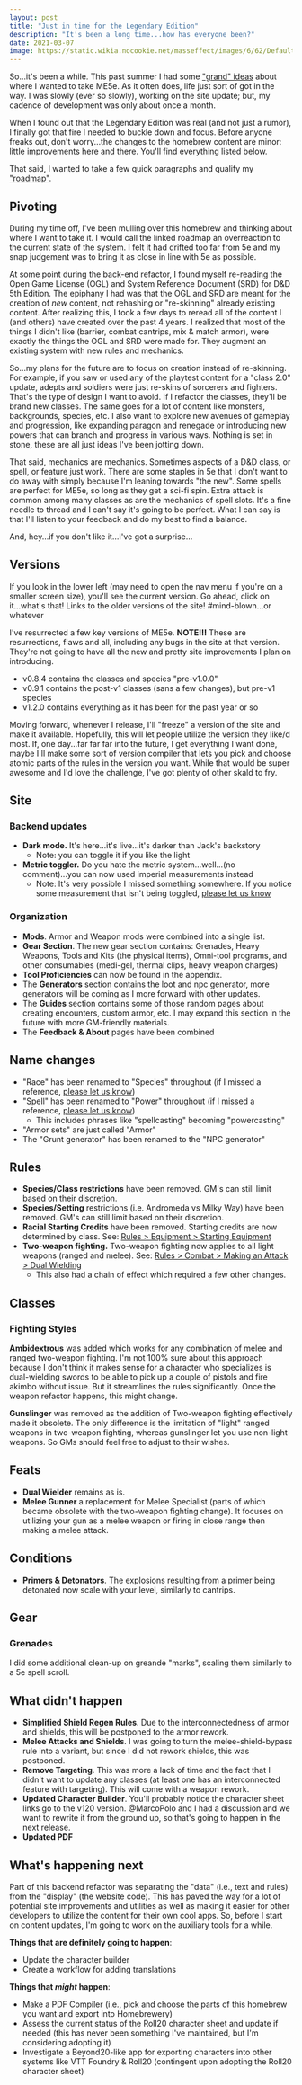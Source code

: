 ```yaml
---
layout: post
title: "Just in time for the Legendary Edition"
description: "It's been a long time...how has everyone been?"
date: 2021-03-07
image: https://static.wikia.nocookie.net/masseffect/images/6/62/Default_Female_Shepard.png/revision/latest/scale-to-width-down/900?cb=20120608135031
---
```

So...it's been a while. This past summer I had some ["grand" ideas](https://www.reddit.com/r/masseffect5e/comments/hk2u71/next_steps_for_me5e/)
about where I wanted to take ME5e. As it often does, life just sort of got in the way. I was slowly (ever so slowly),
working on the site update; but, my cadence of development was only about once a month.

When I found out that the Legendary Edition was real (and not just a rumor), I finally got that fire I needed to buckle down
and focus. Before anyone freaks out, don't worry...the changes to the homebrew content are minor: little improvements here and there.
You'll find everything listed below.

That said, I wanted to take a few quick paragraphs and qualify my ["roadmap"](https://docs.google.com/document/d/1BlA7AA3otzgI-FGJTxJ9_3nwKubnresvCvSaz9N6dUw/edit?usp=sharing).

## Pivoting
During my time off, I've been mulling over this homebrew and thinking about where I want to take it. I would call the
linked roadmap an overreaction to the current state of the system. I felt it had drifted too far from 5e and my
snap judgement was to bring it as close in line with 5e as possible.

At some point during the back-end refactor, I found myself re-reading the Open Game License (OGL) and System Reference
Document (SRD) for D&D 5th Edition. The epiphany I had was that the OGL and SRD are meant for the creation of _new_ content,
not rehashing or "re-skinning" already existing content. After realizing this, I took a few days to reread all
of the content I (and others) have created over the past 4 years. I realized that most of the things I didn't like
(barrier, combat cantrips, mix & match armor), were exactly the things the OGL and SRD were made for. They augment an existing
system with new rules and mechanics.

So...my plans for the future are to focus on creation instead of re-skinning. For example, if you saw or used any of the playtest
content for a "class 2.0" update, adepts and soldiers were just re-skins of sorcerers and fighters. That's
the type of design I want to avoid. If I refactor the classes, they'll be brand new classes. The same goes for a lot
of content like monsters, backgrounds, species, etc. I also want to explore new avenues of gameplay and progression, like
expanding paragon and renegade or introducing new powers that can branch and progress in various ways. Nothing is set in stone,
these are all just ideas I've been jotting down.

That said, mechanics are mechanics. Sometimes aspects of a D&D class, or spell, or feature just work. There are some staples
in 5e that I don't want to do away with simply because I'm leaning towards "the new". Some spells are perfect for ME5e, so
long as they get a sci-fi spin. Extra attack is common among many classes as are the mechanics of spell slots. It's a
fine needle to thread and I can't say it's going to be perfect. What I can say is that I'll listen to your feedback and
do my best to find a balance.

And, hey...if you don't like it...I've got a surprise...

## Versions

If you look in the lower left (may need to open the nav menu if you're on a smaller screen size), you'll see the current version.
Go ahead, click on it...what's that! Links to the older versions of the site! #mind-blown...or whatever

I've resurrected a few key versions of ME5e. __NOTE!!!__ These are resurrections, flaws and all, including any bugs in the site at that version.
They're not going to have all the new and pretty site improvements I plan on introducing.

- v0.8.4 contains the classes and species "pre-v1.0.0"
- v0.9.1 contains the post-v1 classes (sans a few changes), but pre-v1 species
- v1.2.0 contains everything as it has been for the past year or so

Moving forward, whenever I release, I'll "freeze" a version of the site and make it available. Hopefully, this will
let people utilize the version they like/d most. If, one day...far far far into the future, I get everything I want done,
maybe I'll make some sort of version compiler that lets you pick and choose atomic parts of the rules in the version you want. While
that would be super awesome and I'd love the challenge, I've got plenty of other skald to fry.

## Site

### Backend updates

- __Dark mode.__ It's here...it's live...it's darker than Jack's backstory
  - Note: you can toggle it if you like the light
- __Metric toggler.__ Do you hate the metric system...well...(no comment)...you can now used imperial measurements instead
  - Note: It's very possible I missed something somewhere. If you notice some measurement that isn't being toggled, [please let us know](https://forms.gle/JtGQqS9KxVFQGtAq7)

### Organization

- __Mods__. Armor and Weapon mods were combined into a single list.
- __Gear Section__. The new gear section contains: Grenades, Heavy Weapons, Tools and Kits (the physical items), Omni-tool programs, and other consumables (medi-gel, thermal clips, heavy weapon charges)
- __Tool Proficiencies__ can now be found in the appendix.
- The __Generators__ section contains the loot and npc generator, more generators will be coming as I more forward with other updates.
- The __Guides__ section contains some of those random pages about creating encounters, custom armor, etc. I may expand this section in the future with more GM-friendly materials.
- The __Feedback & About__ pages have been combined

## Name changes

- "Race" has been renamed to "Species" throughout (if I missed a reference, [please let us know](https://forms.gle/JtGQqS9KxVFQGtAq7))
- "Spell" has been renamed to "Power" throughout (if I missed a reference, [please let us know](https://forms.gle/JtGQqS9KxVFQGtAq7))
  - This includes phrases like "spellcasting" becoming "powercasting"
- "Armor sets" are just called "Armor"
- The "Grunt generator" has been renamed to the "NPC generator"

## Rules
- __Species/Class restrictions__ have been removed. GM's can still limit based on their discretion.
- __Species/Setting__ restrictions (i.e. Andromeda  vs Milky Way) have been removed. GM's can still limit based on their discretion.
- __Racial Starting Credits__ have been removed. Starting credits are now determined by class. See: [Rules > Equipment > Starting Equipment](/manual/equipment#starting-equipment)
- __Two-weapon fighting.__ Two-weapon fighting now applies to all light weapons (ranged and melee). See: [Rules > Combat > Making an Attack > Dual Wielding](/manual/combat#making-an-attack)
  - This also had a chain of effect which required a few other changes.

## Classes

### Fighting Styles
__Ambidextrous__ was added which works for any combination of melee and ranged two-weapon fighting. I'm not 100% sure about
this approach because I don't think it makes sense for a character who specializes is dual-wielding
swords to be able to pick up a couple of pistols and fire akimbo without issue. But it streamlines the rules significantly.
Once the weapon refactor happens, this might change.

__Gunslinger__ was removed as the addition of Two-weapon fighting effectively made it obsolete. The only difference is
the limitation of "light" ranged weapons in two-weapon fighting, whereas gunslinger let you use non-light weapons. So GMs should
feel free to adjust to their wishes.

## Feats
- __Dual Wielder__ remains as is.
- __Melee Gunner__ a replacement for Melee Specialist (parts of which became obsolete with the two-weapon fighting change). It focuses on utilizing your gun as a melee weapon or firing in close range then making a melee attack.

## Conditions
- __Primers & Detonators__. The explosions resulting from a primer being detonated now scale with your level, similarly to cantrips.

## Gear

### Grenades
I did some additional clean-up on greande "marks", scaling them similarly to a 5e spell scroll.

## What didn't happen

- __Simplified Shield Regen Rules__. Due to the interconnectedness of armor and shields, this will be postponed to the armor rework.
- __Melee Attacks and Shields__. I was going to turn the melee-shield-bypass rule into a variant, but since I did not rework shields, this was postponed.
- __Remove Targeting__. This was more a lack of time and the fact that I didn't want to update any classes (at least one has an interconnected feature with targeting). This will come with a weapon rework.
- __Updated Character Builder__. You'll probably notice the character sheet links go to the v120 version. @MarcoPolo and I had a discussion and we want to rewrite it from the ground up, so that's going to happen in the next release.
- __Updated PDF__

## What's happening next

Part of this backend refactor was separating the "data" (i.e., text and rules) from the "display" (the website code). This
has paved the way for a lot of potential site improvements and utilities as well as making it easier for other developers
to utilize the content for their own cool apps. So, before I start on content updates, I'm going to work on the auxiliary
tools for a while.

__Things that are definitely going to happen__:
- Update the character builder
- Create a workflow for adding translations

__Things that _might_ happen__:
- Make a PDF Compiler (i.e., pick and choose the parts of this homebrew you want and export into Homebrewery)
- Assess the current status of the Roll20 character sheet and update if needed (this has never been something I've maintained, but I'm considering adopting it)
- Investigate a Beyond20-like app for exporting characters into other systems like VTT Foundry & Roll20 (contingent upon adopting the Roll20 character sheet)

